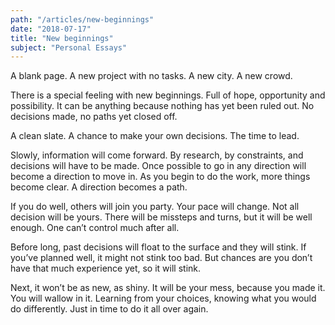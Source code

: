 ```yaml
---
path: "/articles/new-beginnings"
date: "2018-07-17"
title: "New beginnings"
subject: "Personal Essays"
---
```


A blank page.
A new project with no tasks.
A new city.
A new crowd.

There is a special feeling with new beginnings.  Full of hope, opportunity and possibility.  It can be anything because nothing has yet been ruled out.  No decisions made, no paths yet closed off.

A clean slate.
A chance to make your own decisions.
The time to lead.

Slowly, information will come forward.  By research, by constraints, and decisions will have to be made.  Once possible to go in any direction will become a direction to move in.  As you begin to do the work, more things become clear.  A direction becomes a path. 

If you do well, others will join you party.  Your pace will change.  Not all decision will be yours.  There will be missteps and turns, but it will be well enough. One can’t control much after all.

Before long, past decisions will float to the surface and they will stink.  If you’ve planned well, it might not stink too bad.  But chances are you don’t have that much experience yet, so it will stink.

Next, it won’t be as new, as shiny.  It will be your mess, because you made it.  You will wallow in it.  Learning from your choices, knowing what you would do differently. Just in time to do it all over again. 